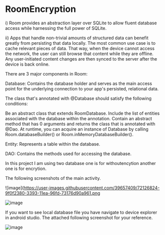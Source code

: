 # RoomEncryption

i) Room provides an abstraction layer over SQLite to allow fluent database access while harnessing the full power of SQLite.

ii) Apps that handle non-trivial amounts of structured data can benefit greatly from persisting that data locally. The most common use case is to cache relevant pieces of data. That way, when the device cannot access the network, the user can still browse that content while they are offline. Any user-initiated content changes are then synced to the server after the device is back online.

There are 3 major components in Room:

Database: Contains the database holder and serves as the main access point for the underlying connection to your app's persisted, relational data.

The class that's annotated with @Database should satisfy the following conditions:

Be an abstract class that extends RoomDatabase.
Include the list of entities associated with the database within the annotation.
Contain an abstract method that has 0 arguments and returns the class that is annotated with @Dao.
At runtime, you can acquire an instance of Database by calling Room.databaseBuilder() or Room.inMemoryDatabaseBuilder().

Entity: Represents a table within the database.

DAO: Contains the methods used for accessing the database.

In this project I am using two database one is for withoutencytion another one is for encrytion.

The following screenshots of the main activity.

![image](https://user-images.githubusercontent.com/39657409/72126824-9f0f2380-3393-11ea-96fd-73176d90a961.png

![image](https://user-images.githubusercontent.com/39657409/72126831-a8988b80-3393-11ea-8bce-f74fbfd58b25.png)

If you want to see local database file you have navigate to device explorer in android studio. The attached following screenshot for your reference.

![image](https://user-images.githubusercontent.com/39657409/72126872-c7971d80-3393-11ea-91ea-2f319a18c53a.png)
